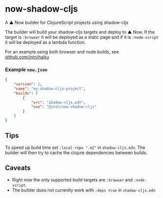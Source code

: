 # now-shadow-cljs
A ▲ Now builder for ClojureScript projects using shadow-cljs

The builder will build your shadow-cljs targets and deploy to ▲ Now. If the target is `:browser` it will be deployed as a static page and if it is `:node-script` it will be deployed as a lambda function.

For an example using both browser and node builds, see [github.com/jntn/haiku](https://github.com/jntn/haiku)

### Example `now.json`
``` json
{
    "version": 2,
    "name": "my-shadow-cljs-project",
    "builds": [
        {
            "src": "shadow-cljs.edn",
            "use": "@jntn/now-shadow-cljs"
        }
    ]
}
```

## Tips
To speed up build time set `:local-repo ".m2"` in `shadow-cljs.edn`. The builder will then try to cache the clojure dependencies between builds.

## Caveats
* Right now the only supported build targets are `:browser` and `:node-script`.
* The builder does not currently work with `:deps true` in `shadow-cljs.edn`